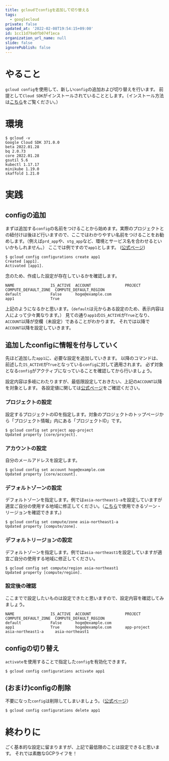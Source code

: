```yaml
---
title: gcloudでconfigを追加して切り替える
tags:
  - googlecloud
private: false
updated_at: '2022-02-08T19:54:15+09:00'
id: 1cc11d79a0fb074f1eca
organization_url_name: null
slide: false
ignorePublish: false
---
```

# やること
`gcloud config`を使用して、新しい`config`の追加および切り替えを行います。
前提として`Cloud SDK`がインストールされていることとします。（インストール方法は[こちら](https://cloud.google.com/sdk/docs/install)をご覧ください。）

# 環境
```
$ gcloud -v
Google Cloud SDK 371.0.0
beta 2022.01.28
bq 2.0.73
core 2022.01.28
gsutil 5.6
kubectl 1.17.17
minikube 1.19.0
skaffold 1.21.0
```
# 実践

## configの追加
まずは追加する`config`の名前をつけることから始めます。実際のプロジェクトとの紐付けは後ほど行いますので、ここではわかりやすい名前をつけることをお勧めします。（例えば`prd_app`や、`stg_app`など、環境とサービス名を合わせるといいかもしれません。）
ここでは例ですので`app1`とします。
([公式ページ](https://cloud.google.com/sdk/gcloud/reference/config/configurations/create))

```
$ gcloud config configurations create app1
Created [app1].
Activated [app1].
```
念のため、作成した設定が存在しているかを確認します。

```
NAME                IS_ACTIVE  ACCOUNT               PROJECT                   COMPUTE_DEFAULT_ZONE  COMPUTE_DEFAULT_REGION
default             False      hoge@example.com
app1                True
```
上記のようになるかと思います。（`default`は元からある設定のため、表示内容は人によって少々異なります。）
見ての通り`app1`の`IS_ACTIVE`が`True`となり、`ACCOUNT`以降が空欄（未設定）であることがわかります。
それでは以降で`ACCOUNT`以降を設定していきます。

## 追加したconfigに情報を付与していく
先ほど追加した`app1`に、必要な設定を追加していきます。
以降のコマンドは、前述した`IS_ACTIVE`が`True`となっている`config`に対して適用されます。
必ず対象となる`config`がアクティブになっていることを確認してから行いましょう。

設定内容は多岐にわたりますが、最低限設定しておきたい、上記の`ACCOUNT`以降を対象とします。
各設定値に関しては[公式ページ](https://cloud.google.com/sdk/gcloud/reference/config/set)をご確認ください。

### プロジェクトの設定
設定するプロジェクトのIDを指定します。対象のプロジェクトのトップページから「プロジェクト情報」内にある「プロジェクトID」です。

```
$ gcloud config set project app-project
Updated property [core/project].
```

### アカウントの設定
自分のメールアドレスを設定します。

```
$ gcloud config set account hoge@example.com
Updated property [core/account].
```

### デフォルトゾーンの設定
デフォルトゾーンを指定します。例では`asia-northeast1-a`を設定していますが適宜ご自分の使用する地域に修正してください。（[こちら](https://cloud.google.com/compute/docs/regions-zones#available)で使用できるゾーン・リージョンを確認できます。)

```
$ gcloud config set compute/zone asia-northeast1-a        
Updated property [compute/zone].
```

### デフォルトリージョンの設定
デフォルトゾーンを指定します。例では`asia-northeast1`を設定していますが適宜ご自分の使用する地域に修正してください。

```
$ gcloud config set compute/region asia-northeast1
Updated property [compute/region].
```

### 設定後の確認
ここまでで設定したいものは設定できたと思いますので、設定内容を確認してみましょう。

```
NAME                IS_ACTIVE  ACCOUNT               PROJECT                   COMPUTE_DEFAULT_ZONE  COMPUTE_DEFAULT_REGION
default             False      hoge@example.com
app1                True       hoge@example.com      app-project               asia-northeast1-a     asia-northeast1
```

## configの切り替え
`activate`を使用することで指定した`config`を有効化できます。

```
$ gcloud config configurations activate app1
```

## (おまけ)configの削除
不要になった`config`は削除してしまいましょう。（[公式ページ](https://cloud.google.com/sdk/gcloud/reference/config/configurations/delete)）

```
$ gcloud config configurations delete app1
```

# 終わりに
ごく基本的な設定に留まりますが、上記で最低限のことは設定できると思います。
それでは素敵なGCPライフを！


